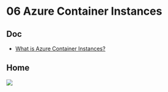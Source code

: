 # 06 Azure Container Instances

## Doc
* [What is Azure Container Instances?](https://docs.microsoft.com/en-ca/azure/container-instances/container-instances-overview)

## Home
[<img src="https://i.imgur.com/bAxU0PZ.png">](https://i.imgur.com/bAxU0PZ.png)
